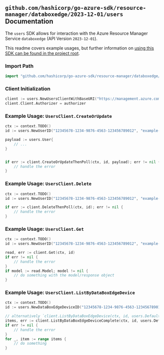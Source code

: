 
## `github.com/hashicorp/go-azure-sdk/resource-manager/databoxedge/2023-12-01/users` Documentation

The `users` SDK allows for interaction with the Azure Resource Manager Service `databoxedge` (API Version `2023-12-01`).

This readme covers example usages, but further information on [using this SDK can be found in the project root](https://github.com/hashicorp/go-azure-sdk/tree/main/docs).

### Import Path

```go
import "github.com/hashicorp/go-azure-sdk/resource-manager/databoxedge/2023-12-01/users"
```


### Client Initialization

```go
client := users.NewUsersClientWithBaseURI("https://management.azure.com")
client.Client.Authorizer = authorizer
```


### Example Usage: `UsersClient.CreateOrUpdate`

```go
ctx := context.TODO()
id := users.NewUserID("12345678-1234-9876-4563-123456789012", "example-resource-group", "dataBoxEdgeDeviceValue", "userValue")

payload := users.User{
	// ...
}


if err := client.CreateOrUpdateThenPoll(ctx, id, payload); err != nil {
	// handle the error
}
```


### Example Usage: `UsersClient.Delete`

```go
ctx := context.TODO()
id := users.NewUserID("12345678-1234-9876-4563-123456789012", "example-resource-group", "dataBoxEdgeDeviceValue", "userValue")

if err := client.DeleteThenPoll(ctx, id); err != nil {
	// handle the error
}
```


### Example Usage: `UsersClient.Get`

```go
ctx := context.TODO()
id := users.NewUserID("12345678-1234-9876-4563-123456789012", "example-resource-group", "dataBoxEdgeDeviceValue", "userValue")

read, err := client.Get(ctx, id)
if err != nil {
	// handle the error
}
if model := read.Model; model != nil {
	// do something with the model/response object
}
```


### Example Usage: `UsersClient.ListByDataBoxEdgeDevice`

```go
ctx := context.TODO()
id := users.NewDataBoxEdgeDeviceID("12345678-1234-9876-4563-123456789012", "example-resource-group", "dataBoxEdgeDeviceValue")

// alternatively `client.ListByDataBoxEdgeDevice(ctx, id, users.DefaultListByDataBoxEdgeDeviceOperationOptions())` can be used to do batched pagination
items, err := client.ListByDataBoxEdgeDeviceComplete(ctx, id, users.DefaultListByDataBoxEdgeDeviceOperationOptions())
if err != nil {
	// handle the error
}
for _, item := range items {
	// do something
}
```
